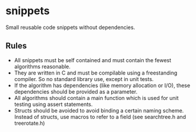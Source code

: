 # snippets

Small reusable code snippets without dependencies.

## Rules

- All snippets must be self contained and must contain the fewest  algorithms reasonable.
- They are written in C and must be compilable using a freestanding compiler. So no standard library use, except in unit tests.
- If the algorithm has dependencies (like memory allocation or I/O), these dependencies should be provided as a parameter.
- All algorithms should contain a main function which is used for unit testing using assert statements.
- Structs should be avoided to avoid binding a certain naming scheme. Instead of structs, use macros to refer to a field (see searchtree.h and treerotate.h)
